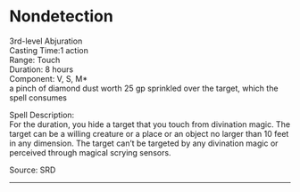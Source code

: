 # Nondetection
3rd-level Abjuration<br>
Casting Time:1 action<br>
Range: Touch<br>
Duration: 8 hours<br>
Component: V, S, M*<br>
a pinch of diamond dust worth 25 gp sprinkled over the target, which the spell consumes

Spell Description:<br>
For the duration, you hide a target that you touch from divination magic. The target can be a willing creature or a place or an object no larger than 10 feet in any dimension. The target can’t be targeted by any divination magic or perceived through magical scrying sensors.

Source: SRD

---